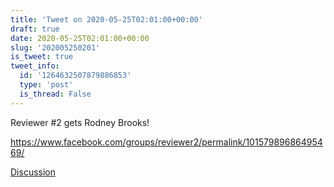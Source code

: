 ```yaml
---
title: 'Tweet on 2020-05-25T02:01:00+00:00'
draft: true
date: 2020-05-25T02:01:00+00:00
slug: '202005250201'
is_tweet: true
tweet_info:
  id: '1264632507879886853'
  type: 'post'
  is_thread: False
---
```




Reviewer #2 gets Rodney Brooks!

<https://www.facebook.com/groups/reviewer2/permalink/10157989686495469/>

[Discussion](https://x.com/sytelus/status/1264632507879886853)
